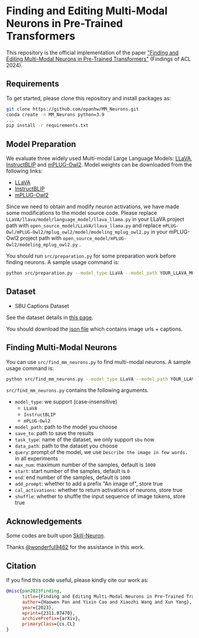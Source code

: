 # Finding and Editing Multi-Modal Neurons in Pre-Trained Transformers
This repository is the official implementation of the paper ["Finding and Editing Multi-Modal Neurons in Pre-Trained Transformers"](https://arxiv.org/abs/2311.07470) (Findings of ACL 2024).

## Requirements

To get started, please clone this repository and install packages as:

```bash
git clone https://github.com/opanhw/MM_Neurons.git
conda create -n MM_Neurons python=3.9
...
pip install -r requirements.txt
```

## Model Preparation

We evaluate three widely used Multi-modal Large Language Models: [LLaVA](https://github.com/haotian-liu/LLaVA), [InstructBLIP](https://github.com/salesforce/lavis) and [mPLUG-Owl2](https://github.com/X-PLUG/mPLUG-Owl). Model weights can be downloaded from the following links:

- [LLaVA](https://huggingface.co/liuhaotian/llava-llama-2-13b-chat-lightning-preview)
- [InstructBLIP](https://huggingface.co/Salesforce/instructblip-vicuna-7b)
- [mPLUG-Owl2](https://huggingface.co/MAGAer13/mplug-owl2-llama2-7b)

Since we need to obtain and modify neuron activations, we have made some modifications to the model source code. Please replace `LLaVA/llava/model/language_model/llava_llama.py` in your LLaVA project path with `open_source_model/LLaVA/llava_llama.py` and replace `mPLUG-Owl/mPLUG-Owl2/mplug_owl2/model/modeling_mplug_owl2.py` in your mPLUG-Owl2 project path with `open_source_model/mPLUG-Owl2/modeling_mplug_owl2.py` .

You should run `src/preparation.py` for some preparation work before finding neurons. A sample usage command is:

```bash
python src/preparation.py --model_type LLaVA --model_path YOUR_LLAVA_MODEL_PATH
```

## Dataset

- SBU Captions Dataset

See the dataset details in [this page](https://www.cs.rice.edu/~vo9/sbucaptions/).

You should download the [json file](https://www.cs.rice.edu/~vo9/sbucaptions/sbu-captions-all.tar.gz) which contains image urls + captions.

## Finding Multi-Modal Neurons

You can use `src/find_mm_neurons.py` to find multi-modal neurons. A sample usage command is:

```bash
python src/find_mm_neurons.py --model_type LLaVA --model_path YOUR_LLAVA_MODEL_PATH --save_to ./results --task_type sbu --data_path ./datasets/sbu --add_prompt --cal_activations
```

`src/find_mm_neurons.py` contains the following arguments.

- `model_type`: we support (case-insensitive)
  - `LLaVA`
  - `InstructBLIP`
  - `mPLUG-Owl2`
- `model_path`: path to the model you choose
- `save_to`: path to save the results
- `task_type`: name of the dataset, we only support `sbu` now
- `data_path`: path to the dataset you choose
- `query`: prompt of the model, we use `Describe the image in few words.` in all experiments
- `max_num`: maximum number of the samples, default is `1000`
- `start`: start number of the samples, default is `0`
- `end`: end number of the samples, default is `1000`
- `add_prompt`: whether to add a prefix "An image of", store true
- `cal_activations`: whether to return activations of neurons, store true
- `shuffle`: whether to shuffle the input sequence of image tokens, store true

## Acknowledgements

Some codes are built upon [Skill-Neuron](https://github.com/THU-KEG/Skill-Neuron).

Thanks [@wonderful9462](https://github.com/wonderful9462) for the assistance in this work.

## Citation

If you find this code useful, please kindly cite our work as:
```bibtex
@misc{pan2023finding,
      title={Finding and Editing Multi-Modal Neurons in Pre-Trained Transformer}, 
      author={Haowen Pan and Yixin Cao and Xiaozhi Wang and Xun Yang},
      year={2023},
      eprint={2311.07470},
      archivePrefix={arXiv},
      primaryClass={cs.CL}
}
```
